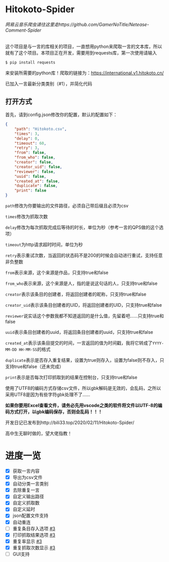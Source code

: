 # Hitokoto-Spider
###### 网易云音乐爬虫请往这里走https://github.com/GamerNoTitle/Netease-Comment-Spider

这个项目是与一言的库相关的项目，一直想用python来爬取一言的文本库，所以就有了这个项目。本项目正在开发，需要用到requests库，第一次使用请输入

```bash
$ pip install requests
```
来安装所需要的python库！爬取的链接为：https://international.v1.hitokoto.cn/

已加入一言最新分类类别（#1），并简化代码

## 打开方式

首先，请到config.json修改你的配置，默认的配置如下：

```json
{
    "path": "Hitokoto.csv",
    "times": 3,
    "delay": 0,
    "timeout": 60,
    "retry": 3,
    "from": false,
    "from_who": false,
    "creator": false,
    "creator_uid": false,
    "reviewer": false,
    "uuid": false,
    "created_at": false,
    "duplicate": false,
    "print": false
}
```

``path``修改为你要输出的文件路径，必须自己带后缀且必须为csv

``times``修改为抓取次数

``delay``修改为每次抓取完成后等待的时长，单位为秒（参考一言的QPS做的这个选项）

``timeout``为http请求超时时间，单位为秒

``retry``表示重试次数，当返回的状态码不是200的时候会自动进行重试，支持任意非负整数

``from``表示来源，这个来源是作品，只支持true和false

``from_who``表示来源，这个来源是人，指的是说这句话的人，只支持true和false

``creator``表示该条目的创建者，将返回创建者的昵称，只支持true和false

``creator_uid``表示该条目创建者的UID，将返回创建者的UID，只支持true和false

``reviewer``说实话这个参数我都不知道返回的是什么值，先留着吧……只支持true和false

``uuid``表示条目创建者的uuid，将返回条目创建者的uuid，只支持true和false

``created_at``表示该条目提交的时间，一言返回的值为时间戳，我将它转成了``YYYY-MM-DD HH-MM-SS``的格式

``duplicate``表示是否存入重复结果，设置为true则存入，设置为false则不存入，只支持true和false（还未完成）

``print``表示是否每次打印抓取到的结果在控制台，只支持true和false

使用了UTF8的编码方式存储csv文件，所以gbk解码是无效的，会乱码，之所以采用UTF8是因为有些字符gbk处理不了……

**如果你要用Excel查看文件，请务必先用vscode之类的软件将文件以UTF-8的编码方式打开，以gbk编码保存，否则会乱码！！！**

开发日记已发布到http://bili33.top/2020/02/11/Hitokoto-Spider/

高中生无聊时做的，望大佬指教！

# 进度一览
- [x] 获取一言内容
- [x] 导出为csv文件
- [x] 自动分类一言类别
- [x] 去除重复一言
- [x] 自定义输出路径
- [x] 自定义抓取数
- [x] 自定义延时
- [x] json配置文件支持
- [x] 自动重连
- [ ] 重复条目存入选项  [#3](https://github.com/GamerNoTitle/Hitokoto-Spider/issues/3)
- [x] 打印抓取结果选项  [#3](https://github.com/GamerNoTitle/Hitokoto-Spider/issues/3)
- [x] 重复率显示        [#3](https://github.com/GamerNoTitle/Hitokoto-Spider/issues/3)
- [x] 重复抓取次数显示  [#3](https://github.com/GamerNoTitle/Hitokoto-Spider/issues/3)
- [ ] GUI支持
